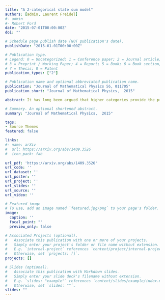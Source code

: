 ```yaml
---
title: "A 2-categorical state sum model"
authors: [admin, Laurent Freidel]
#- admin
#- Robert Ford
date: "2015-07-01T00:00:00Z"
doi: ""

# Schedule page publish date (NOT publication's date).
publishDate: "2015-01-01T00:00:00Z"

# Publication type.
# Legend: 0 = Uncategorized; 1 = Conference paper; 2 = Journal article;
# 3 = Preprint / Working Paper; 4 = Report; 5 = Book; 6 = Book section;
# 7 = Thesis; 8 = Patent
publication_types: ["2"]

# Publication name and optional abbreviated publication name.
publication: "Journal of Mathematical Physics 56, 011705"
publication_short: "Journal of Mathematical Physics,  2015"

abstract: It has long been argued that higher categories provide the proper algebraic structure underlying state sum invariants of 4-manifolds. This idea has been refined recently, by proposing to use 2-groups and their representations as specific examples of 2-categories. The challenge has been to make these proposals fully explicit. Here we give a concrete realization of this program. Building upon our earlier work with Baez and Wise on the representation theory of 2-groups, we construct a four-dimensional state sum model based on a categorified version of the Euclidean group. We define and explicitly compute the simplex weights, which may be viewed a categorified analogue of Racah-Wigner 6j-symbols. These weights solve an hexagon equation that encodes the formal invariance of the state sum under the Pachner moves of the triangulation. This result unravels the combinatorial formulation of the Feynman amplitudes of quantum field theory on flat spacetime proposed recently, which was shown to lead after gauge-fixing to Korepanov's invariant of 4-manifolds.

# Summary. An optional shortened abstract.
summary: "Journal of Mathematical Physics,  2015"

tags:
- Source Themes
featured: false

links:
#- name: arXiv
#  url: https://arxiv.org/abs/1409.3526
#  icon_pack: fab
  
url_pdf: 'https://arxiv.org/abs/1409.3526'
url_code: ''
url_dataset: ''
url_poster: ''
url_project: ''
url_slides: ''
url_source: ''
url_video: ''

# Featured image
# To use, add an image named `featured.jpg/png` to your page's folder. 
image:
  caption: ''
  focal_point: ""
  preview_only: false

# Associated Projects (optional).
#   Associate this publication with one or more of your projects.
#   Simply enter your project's folder or file name without extension.
#   E.g. `internal-project` references `content/project/internal-project/index.md`.
#   Otherwise, set `projects: []`.
projects: []

# Slides (optional).
#   Associate this publication with Markdown slides.
#   Simply enter your slide deck's filename without extension.
#   E.g. `slides: "example"` references `content/slides/example/index.md`.
#   Otherwise, set `slides: ""`.
slides: ""
---
```

